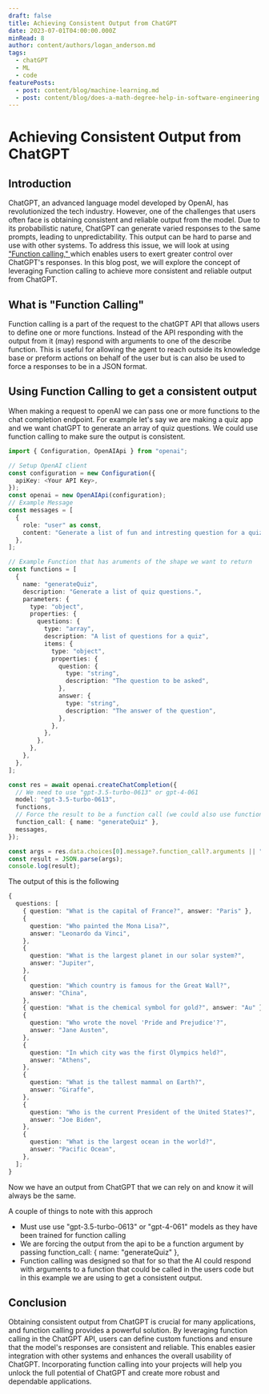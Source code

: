 ```yaml
---
draft: false
title: Achieving Consistent Output from ChatGPT
date: 2023-07-01T04:00:00.000Z
minRead: 8
author: content/authors/logan_anderson.md
tags:
  - chatGPT
  - ML
  - code
featurePosts:
  - post: content/blog/machine-learning.md
  - post: content/blog/does-a-math-degree-help-in-software-engineering.md
---
```


# Achieving Consistent Output from ChatGPT

## Introduction

ChatGPT, an advanced language model developed by OpenAI, has revolutionized the tech industry. However, one of the challenges that users often face is obtaining consistent and reliable output from the model. Due to its probabilistic nature, ChatGPT can generate varied responses to the same prompts, leading to unpredictability. This output can be hard to parse and use with other systems. To address this issue, we will look at using ["Function calling," ](https://platform.openai.com/docs/guides/gpt/function-calling "Function Calling docs")which enables users to exert greater control over ChatGPT's responses. In this blog post, we will explore the concept of leveraging Function calling to achieve more consistent and reliable output from ChatGPT.

## What is "Function Calling"

Function calling is a part of the request to the chatGPT API that allows users to define one or more functions. Instead of the API responding with the output from it (may) respond with arguments to one of the describe function. This is useful for allowing the agent to reach outside its knowledge base or preform actions on behalf of the user but is can also be used to force a responses to be in a JSON format.

## Using Function Calling to get a consistent output

When making a request to openAI we can pass one or more functions to the chat completion endpoint. For example let's say we are making a quiz app and we want chatGPT to generate an array of quiz questions. We could use function calling to make sure the output is consistent.

```typescript
import { Configuration, OpenAIApi } from "openai";

// Setup OpenAI client
const configuration = new Configuration({
  apiKey: <Your API Key>,
});
const openai = new OpenAIApi(configuration);
// Example Message
const messages = [
  {
    role: "user" as const,
    content: "Generate a list of fun and intresting question for a quiz",
  },
];

// Example Function that has aruments of the shape we want to return
const functions = [
  {
    name: "generateQuiz",
    description: "Generate a list of quiz questions.",
    parameters: {
      type: "object",
      properties: {
        questions: {
          type: "array",
          description: "A list of questions for a quiz",
          items: {
            type: "object",
            properties: {
              question: {
                type: "string",
                description: "The question to be asked",
              },
              answer: {
                type: "string",
                description: "The answer of the question",
              },
            },
          },
        },
      },
    },
  },
];

const res = await openai.createChatCompletion({
  // We need to use "gpt-3.5-turbo-0613" or gpt-4-061
  model: "gpt-3.5-turbo-0613",
  functions,
  // Force the result to be a function call (we could also use function_call: "auto" if we wanted the AI to decide weather or not it wants to generate it)
  function_call: { name: "generateQuiz" },
  messages,
});

const args = res.data.choices[0].message?.function_call?.arguments || "";
const result = JSON.parse(args);
console.log(result);

```

The output of this is the following

```typescript
{
  questions: [
    { question: "What is the capital of France?", answer: "Paris" },
    {
      question: "Who painted the Mona Lisa?",
      answer: "Leonardo da Vinci",
    },
    {
      question: "What is the largest planet in our solar system?",
      answer: "Jupiter",
    },
    {
      question: "Which country is famous for the Great Wall?",
      answer: "China",
    },
    { question: "What is the chemical symbol for gold?", answer: "Au" },
    {
      question: "Who wrote the novel 'Pride and Prejudice'?",
      answer: "Jane Austen",
    },
    {
      question: "In which city was the first Olympics held?",
      answer: "Athens",
    },
    {
      question: "What is the tallest mammal on Earth?",
      answer: "Giraffe",
    },
    {
      question: "Who is the current President of the United States?",
      answer: "Joe Biden",
    },
    {
      question: "What is the largest ocean in the world?",
      answer: "Pacific Ocean",
    },
  ];
}
```

Now we have an output from ChatGPT that we can rely on and know it will always be the same.

A couple of things to note with this approch

* Must use use "gpt-3.5-turbo-0613" or "gpt-4-061" models as they have been trained for function calling
* We are forcing the output from the api to be a function argument by passing function\_call: { name: "generateQuiz" },
* Function calling was designed so that for so that the AI could respond with arguments to a function that could be called in the users code but in this example we are using to get a consistent output.

## Conclusion

Obtaining consistent output from ChatGPT is crucial for many applications, and function calling provides a powerful solution. By leveraging function calling in the ChatGPT API, users can define custom functions and ensure that the model's responses are consistent and reliable. This enables easier integration with other systems and enhances the overall usability of ChatGPT. Incorporating function calling into your projects will help you unlock the full potential of ChatGPT and create more robust and dependable applications.
